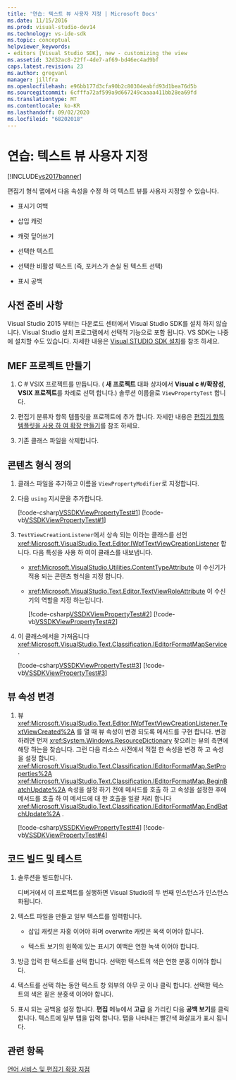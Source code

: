 ```yaml
---
title: '연습: 텍스트 뷰 사용자 지정 | Microsoft Docs'
ms.date: 11/15/2016
ms.prod: visual-studio-dev14
ms.technology: vs-ide-sdk
ms.topic: conceptual
helpviewer_keywords:
- editors [Visual Studio SDK], new - customizing the view
ms.assetid: 32d32ac8-22ff-4de7-af69-bd46ec4ad9bf
caps.latest.revision: 23
ms.author: gregvanl
manager: jillfra
ms.openlocfilehash: e96bb177d3cfa90b2c80304eabfd93d1bea76d5b
ms.sourcegitcommit: 6cfffa72af599a9d667249caaaa411bb28ea69fd
ms.translationtype: MT
ms.contentlocale: ko-KR
ms.lasthandoff: 09/02/2020
ms.locfileid: "68202018"
---
```

# <a name="walkthrough-customizing-the-text-view"></a>연습: 텍스트 뷰 사용자 지정
[!INCLUDE[vs2017banner](../includes/vs2017banner.md)]

편집기 형식 맵에서 다음 속성을 수정 하 여 텍스트 뷰를 사용자 지정할 수 있습니다.  
  
- 표시기 여백  
  
- 삽입 캐럿  
  
- 캐럿 덮어쓰기  
  
- 선택한 텍스트  
  
- 선택한 비활성 텍스트 (즉, 포커스가 손실 된 텍스트 선택)  
  
- 표시 공백  
  
## <a name="prerequisites"></a>사전 준비 사항  
 Visual Studio 2015 부터는 다운로드 센터에서 Visual Studio SDK를 설치 하지 않습니다. Visual Studio 설치 프로그램에서 선택적 기능으로 포함 됩니다. VS SDK는 나중에 설치할 수도 있습니다. 자세한 내용은 [Visual STUDIO SDK 설치](../extensibility/installing-the-visual-studio-sdk.md)를 참조 하세요.  
  
## <a name="creating-a-mef-project"></a>MEF 프로젝트 만들기  
  
1. C # VSIX 프로젝트를 만듭니다. ( **새 프로젝트** 대화 상자에서 **Visual c #/확장성**, **VSIX 프로젝트**를 차례로 선택 합니다.) 솔루션 이름을로 `ViewPropertyTest` 합니다.  
  
2. 편집기 분류자 항목 템플릿을 프로젝트에 추가 합니다. 자세한 내용은 [편집기 항목 템플릿을 사용 하 여 확장 만들기](../extensibility/creating-an-extension-with-an-editor-item-template.md)를 참조 하세요.  
  
3. 기존 클래스 파일을 삭제합니다.  
  
## <a name="defining-the-content-type"></a>콘텐츠 형식 정의  
  
1. 클래스 파일을 추가하고 이름을 `ViewPropertyModifier`로 지정합니다.  
  
2. 다음 `using` 지시문을 추가합니다.  
  
    [!code-csharp[VSSDKViewPropertyTest#1](../snippets/csharp/VS_Snippets_VSSDK/vssdkviewpropertytest/cs/viewpropertymodifier.cs#1)]
    [!code-vb[VSSDKViewPropertyTest#1](../snippets/visualbasic/VS_Snippets_VSSDK/vssdkviewpropertytest/vb/viewpropertymodifier.vb#1)]  
  
3. `TestViewCreationListener`에서 상속 되는 이라는 클래스를 선언 <xref:Microsoft.VisualStudio.Text.Editor.IWpfTextViewCreationListener> 합니다. 다음 특성을 사용 하 여이 클래스를 내보냅니다.  
  
   - <xref:Microsoft.VisualStudio.Utilities.ContentTypeAttribute> 이 수신기가 적용 되는 콘텐츠 형식을 지정 합니다.  
  
   - <xref:Microsoft.VisualStudio.Text.Editor.TextViewRoleAttribute> 이 수신기의 역할을 지정 하는입니다.  
  
     [!code-csharp[VSSDKViewPropertyTest#2](../snippets/csharp/VS_Snippets_VSSDK/vssdkviewpropertytest/cs/viewpropertymodifier.cs#2)]
     [!code-vb[VSSDKViewPropertyTest#2](../snippets/visualbasic/VS_Snippets_VSSDK/vssdkviewpropertytest/vb/viewpropertymodifier.vb#2)]  
  
4. 이 클래스에서을 가져옵니다 <xref:Microsoft.VisualStudio.Text.Classification.IEditorFormatMapService> .  
  
    [!code-csharp[VSSDKViewPropertyTest#3](../snippets/csharp/VS_Snippets_VSSDK/vssdkviewpropertytest/cs/viewpropertymodifier.cs#3)]
    [!code-vb[VSSDKViewPropertyTest#3](../snippets/visualbasic/VS_Snippets_VSSDK/vssdkviewpropertytest/vb/viewpropertymodifier.vb#3)]  
  
## <a name="changing-the-view-properties"></a>뷰 속성 변경  
  
1. 뷰 <xref:Microsoft.VisualStudio.Text.Editor.IWpfTextViewCreationListener.TextViewCreated%2A> 를 열 때 뷰 속성이 변경 되도록 메서드를 구현 합니다. 변경 하려면 먼저 <xref:System.Windows.ResourceDictionary> 찾으려는 뷰의 측면에 해당 하는을 찾습니다. 그런 다음 리소스 사전에서 적절 한 속성을 변경 하 고 속성을 설정 합니다. <xref:Microsoft.VisualStudio.Text.Classification.IEditorFormatMap.SetProperties%2A> <xref:Microsoft.VisualStudio.Text.Classification.IEditorFormatMap.BeginBatchUpdate%2A> 속성을 설정 하기 전에 메서드를 호출 하 고 속성을 설정한 후에 메서드를 호출 하 여 메서드에 대 한 호출을 일괄 처리 합니다 <xref:Microsoft.VisualStudio.Text.Classification.IEditorFormatMap.EndBatchUpdate%2A> .  
  
     [!code-csharp[VSSDKViewPropertyTest#4](../snippets/csharp/VS_Snippets_VSSDK/vssdkviewpropertytest/cs/viewpropertymodifier.cs#4)]
     [!code-vb[VSSDKViewPropertyTest#4](../snippets/visualbasic/VS_Snippets_VSSDK/vssdkviewpropertytest/vb/viewpropertymodifier.vb#4)]  
  
## <a name="building-and-testing-the-code"></a>코드 빌드 및 테스트  
  
1. 솔루션을 빌드합니다.  
  
     디버거에서 이 프로젝트를 실행하면 Visual Studio의 두 번째 인스턴스가 인스턴스화됩니다.  
  
2. 텍스트 파일을 만들고 일부 텍스트를 입력합니다.  
  
    - 삽입 캐럿은 자홍 이어야 하며 overwrite 캐럿은 옥색 이어야 합니다.  
  
    - 텍스트 보기의 왼쪽에 있는 표시기 여백은 연한 녹색 이어야 합니다.  
  
3. 방금 입력 한 텍스트를 선택 합니다. 선택한 텍스트의 색은 연한 분홍 이어야 합니다.  
  
4. 텍스트를 선택 하는 동안 텍스트 창 외부의 아무 곳 이나 클릭 합니다. 선택한 텍스트의 색은 짙은 분홍색 이어야 합니다.  
  
5. 표시 되는 공백을 설정 합니다. **편집** 메뉴에서 **고급** 을 가리킨 다음 **공백 보기**를 클릭 합니다. 텍스트에 일부 탭을 입력 합니다. 탭을 나타내는 빨간색 화살표가 표시 됩니다.  
  
## <a name="see-also"></a>관련 항목  
 [언어 서비스 및 편집기 확장 지점](../extensibility/language-service-and-editor-extension-points.md)
